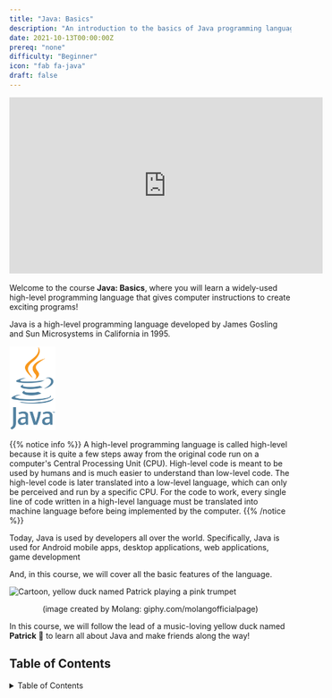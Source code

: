 ```yaml
---
title: "Java: Basics"
description: "An introduction to the basics of Java programming language."
date: 2021-10-13T00:00:00Z
prereq: "none"
difficulty: "Beginner"
icon: "fab fa-java"
draft: false
---
```


<p style="text-align: center;"><iframe width="560" height="315" src="https://www.youtube.com/embed/udEaocEYlpc" frameborder="0" allow="accelerometer; autoplay; clipboard-write; encrypted-media; gyroscope; picture-in-picture" allowfullscreen></iframe></p>

Welcome to the course <b>Java: Basics</b>, where you will learn a widely-used high-level programming language that gives computer instructions to create exciting programs!

Java is a high-level programming language developed by James Gosling and Sun Microsystems in California in 1995. 

<img src="images/logo.png" height="150" alt="Java Logo of steaming coffee cup with Java written below" />

{{% notice info %}}
A high-level programming language is called high-level because it is quite a few steps away from the original code run on a computer's Central Processing Unit (CPU). High-level code is meant to be used by humans and is much easier to understand than low-level code. The high-level code is later translated into a low-level language, which can only be perceived and run by a specific CPU. For the code to work, every single line of code written in a high-level language must be translated into machine language before being implemented by the computer.
{{% /notice %}}

Today, Java is used by developers all over the world. Specifically, Java is used for Android mobile apps, desktop applications, web applications, game development 

And, in this course, we will cover all the basic features of the language.

![Cartoon, yellow duck named Patrick playing a pink trumpet](https://media.giphy.com/media/l49JKwmJLChtS6d44/giphy.gif) 

<p style="text-align: center;">(image created by Molang: giphy.com/molangofficialpage)</p>

In this course, we will follow the lead of a music-loving yellow duck named <b>Patrick</b> 🐥 to learn all about Java and make friends along the way!

## Table of Contents

<details close>
<summary>Table of Contents</summary>
{{% children /%}}
</details>